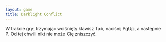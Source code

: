 ```yaml
---
layout: game
title: Darklight Conflict
---
```


W trakcie gry, trzymając wciśnięty klawisz Tab, naciśnij PgUp,
a następnie P. Od tej chwili nikt nie może Cię zniszczyć.
